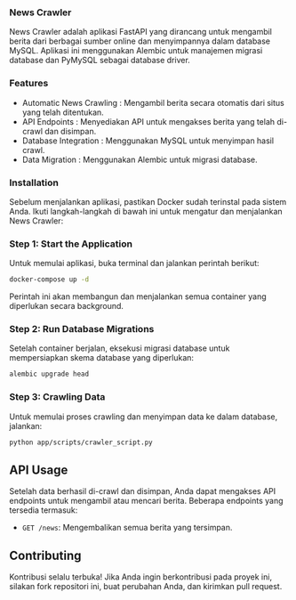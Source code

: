 
### News Crawler

News Crawler adalah aplikasi FastAPI yang dirancang untuk mengambil berita dari berbagai sumber online dan menyimpannya dalam database MySQL. Aplikasi ini menggunakan Alembic untuk manajemen migrasi database dan PyMySQL sebagai database driver.

### Features

- Automatic News Crawling   : Mengambil berita secara otomatis dari situs yang telah ditentukan.
- API Endpoints             : Menyediakan API untuk mengakses berita yang telah di-crawl dan disimpan.
- Database Integration      : Menggunakan MySQL untuk menyimpan hasil crawl.
- Data Migration            : Menggunakan Alembic untuk migrasi database.

### Installation

Sebelum menjalankan aplikasi, pastikan Docker sudah terinstal pada sistem Anda. Ikuti langkah-langkah di bawah ini untuk mengatur dan menjalankan News Crawler:

### Step 1: Start the Application

Untuk memulai aplikasi, buka terminal dan jalankan perintah berikut:

```bash
docker-compose up -d
```

Perintah ini akan membangun dan menjalankan semua container yang diperlukan secara background.

### Step 2: Run Database Migrations

Setelah container berjalan, eksekusi migrasi database untuk mempersiapkan skema database yang diperlukan:

```bash
alembic upgrade head
```

### Step 3: Crawling Data

Untuk memulai proses crawling dan menyimpan data ke dalam database, jalankan:

```bash
python app/scripts/crawler_script.py
```

## API Usage

Setelah data berhasil di-crawl dan disimpan, Anda dapat mengakses API endpoints untuk mengambil atau mencari berita. Beberapa endpoints yang tersedia termasuk:

- `GET /news`: Mengembalikan semua berita yang tersimpan.

## Contributing

Kontribusi selalu terbuka! Jika Anda ingin berkontribusi pada proyek ini, silakan fork repositori ini, buat perubahan Anda, dan kirimkan pull request.
